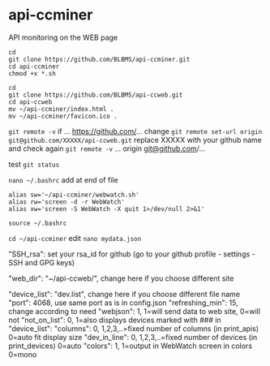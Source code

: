 # api-ccminer
API monitoring on the WEB page

```
cd
git clone https://github.com/BLBMS/api-ccminer.git
cd api-ccminer
chmod +x *.sh
```

```
cd
git clone https://github.com/BLBMS/api-ccweb.git
cd api-ccweb
mv ~/api-ccminer/index.html .
mv ~/api-ccminer/favicon.ico .
```
`git remote -v`
if  ... https://github.com/...
change
`git remote set-url origin git@github.com/XXXXX/api-ccweb.git`
replace XXXXX with your github name and check again
`git remote -v`
... origin  git@github.com/...

test
`git status`


`nano ~/.bashrc`
add at end of file
```
alias sw='~/api-ccminer/webwatch.sh'
alias rw='screen -d -r WebWatch'
alias xw='screen -S WebWatch -X quit 1>/dev/null 2>&1'
```
`source ~/.bashrc`

`cd ~/api-ccminer`
edit
`nano mydata.json`

"SSH_rsa":
set your rsa_id for github
(go to your github profile - settings - SSH and GPG keys)

"web_dir": "~/api-ccweb/", change here if you choose different site

"device_list": "dev.list", change here if you choose different file name
"port": 4068, use same port as is in config.json
"refreshing_min": 15, change according to need
"webjson": 1, 1=will send data to web site, 0=will not
"not_on_list": 0, 1=also displays devices marked with ### in "device_list":
"columns": 0, 1,2,3,..=fixed number of columns (in print_apis) 0=auto fit display size
"dev_in_line": 0, 1,2,3,..=fixed number of devices (in print_devices) 0=auto
"colors": 1, 1=output in WebWatch screen in colors 0=mono
